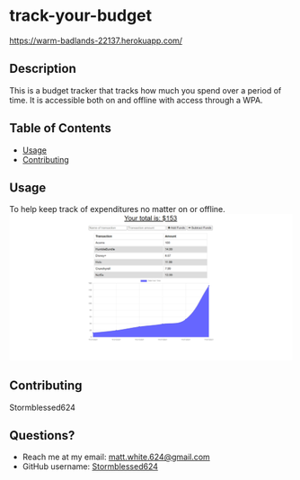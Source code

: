 # track-your-budget
https://warm-badlands-22137.herokuapp.com/

  ## Description
  This is a budget tracker that tracks how much you spend over a period of time. It is accessible both on and offline with access through a WPA.

  ## Table of Contents
  * [Usage](#usage)
  * [Contributing](#contributing)
  

  ## Usage
  To help keep track of expenditures no matter on or offline.
  ![alt text](public/assets/images/budget-tracker-screenshot.png)



  ## Contributing
  Stormblessed624
  

  ## Questions?
  - Reach me at my email: matt.white.624@gmail.com
  - GitHub username: [Stormblessed624](https://github.com/Stormblessed624/)

  

